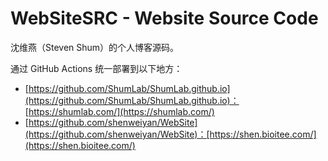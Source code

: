 # WebSiteSRC - Website Source Code

沈维燕（Steven Shum）的个人博客源码。

通过 GitHub Actions 统一部署到以下地方：

- [https://github.com/ShumLab/ShumLab.github.io](https://github.com/ShumLab/ShumLab.github.io)：[https://shumlab.com/](https://shumlab.com/)
- [https://github.com/shenweiyan/WebSite](https://github.com/shenweiyan/WebSite)：[https://shen.bioitee.com/](https://shen.bioitee.com/)
